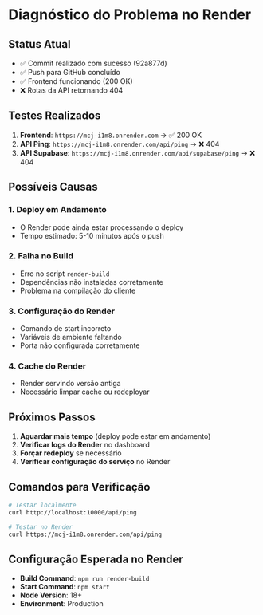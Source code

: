 # Diagnóstico do Problema no Render

## Status Atual
- ✅ Commit realizado com sucesso (92a877d)
- ✅ Push para GitHub concluído
- ✅ Frontend funcionando (200 OK)
- ❌ Rotas da API retornando 404

## Testes Realizados
1. **Frontend**: `https://mcj-i1m8.onrender.com` → ✅ 200 OK
2. **API Ping**: `https://mcj-i1m8.onrender.com/api/ping` → ❌ 404
3. **API Supabase**: `https://mcj-i1m8.onrender.com/api/supabase/ping` → ❌ 404

## Possíveis Causas

### 1. Deploy em Andamento
- O Render pode ainda estar processando o deploy
- Tempo estimado: 5-10 minutos após o push

### 2. Falha no Build
- Erro no script `render-build`
- Dependências não instaladas corretamente
- Problema na compilação do cliente

### 3. Configuração do Render
- Comando de start incorreto
- Variáveis de ambiente faltando
- Porta não configurada corretamente

### 4. Cache do Render
- Render servindo versão antiga
- Necessário limpar cache ou redeployar

## Próximos Passos

1. **Aguardar mais tempo** (deploy pode estar em andamento)
2. **Verificar logs do Render** no dashboard
3. **Forçar redeploy** se necessário
4. **Verificar configuração do serviço** no Render

## Comandos para Verificação

```bash
# Testar localmente
curl http://localhost:10000/api/ping

# Testar no Render
curl https://mcj-i1m8.onrender.com/api/ping
```

## Configuração Esperada no Render

- **Build Command**: `npm run render-build`
- **Start Command**: `npm start`
- **Node Version**: 18+
- **Environment**: Production